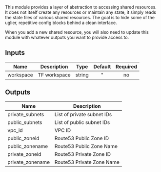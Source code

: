 This module provides a layer of abstraction to accessing shared resources. It does not itself create any resources or maintain any state, it simply reads the state files of various shared resources. The goal is to hide some of the uglier, repetitive config blocks behind a clean interface.

When you add a new shared resource, you will also need to update this module with whatever outputs you want to provide access to.

## Inputs

| Name      | Description  |  Type  | Default | Required |
| --------- | ------------ | :----: | :-----: | :------: |
| workspace | TF workspace | string |    "    |    no    |

## Outputs

| Name             | Description                |
| ---------------- | -------------------------- |
| private_subnets  | List of private subnet IDs |
| public_subnets   | List of public subnet IDs  |
| vpc_id           | VPC ID                     |
| public_zoneid    | Route53 Public Zone ID     |
| public_zonename  | Route53 Public Zone Name   |
| private_zoneid   | Route53 Private Zone ID    |
| private_zonename | Route53 Private Zone Name  |
